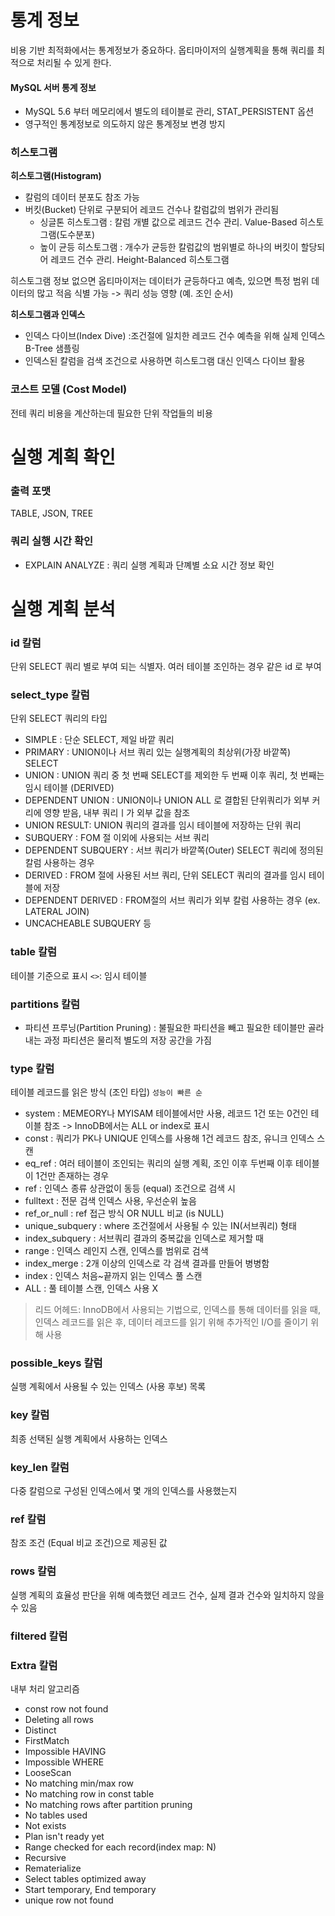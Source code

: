 # 통계 정보

비용 기반 최적화에서는 통계정보가 중요하다.
옵티마이저의 실행계획을 통해 쿼리를 최적으로 처리될 수 있게 한다.

#### MySQL 서버 통계 정보

- MySQL 5.6 부터 메모리에서 별도의 테이블로 관리, STAT_PERSISTENT 옵션
- 영구적인 통계정보로 의도하지 않은 통계정보 변경 방지

### 히스토그램

**히스토그램(Histogram)**

- 칼럼의 데이터 분포도 참조 가능
- 버킷(Bucket) 단위로 구분되어 레코드 건수나 칼럼값의 범위가 관리됨
  - 싱글톤 히스토그램 : 칼럼 개별 값으로 레코드 건수 관리. Value-Based 히스토그램(도수분포)
  - 높이 균등 히스토그램 : 개수가 균등한 칼럼값의 범위별로 하나의 버킷이 할당되어 레코드 건수 관리. Height-Balanced 히스토그램

히스토그램 정보 없으면 옵티마이저는 데이터가 균등하다고 예측, 있으면 특정 범위 데이터의 많고 적음 식별 가능 -> 쿼리 성능 영향 (예. 조인 순서)

**히스토그램과 인덱스**

- 인덱스 다이브(Index Dive) :조건절에 일치한 레코드 건수 예측을 위해 실제 인덱스 B-Tree 샘플링
- 인덱스된 칼럼을 검색 조건으로 사용하면 히스토그램 대신 인덱스 다이브 활용

### 코스트 모델 (Cost Model)

전테 쿼리 비용을 계산하는데 필요한 단위 작업들의 비용

# 실행 계획 확인

### 출력 포맷

TABLE, JSON, TREE

### 쿼리 실행 시간 확인

- EXPLAIN ANALYZE : 쿼리 실행 계획과 단꼐별 소요 시간 정보 확인

# 실행 계획 분석

### id 칼럼

단위 SELECT 쿼리 별로 부여 되는 식별자. 여러 테이블 조인하는 경우 같은 id 로 부여

### select_type 칼럼

단위 SELECT 쿼리의 타입

- SIMPLE : 단순 SELECT, 제일 바깥 쿼리
- PRIMARY : UNION이나 서브 쿼리 있는 실행계획의 최상위(가장 바깥쪽) SELECT
- UNION : UNION 쿼리 중 첫 번째 SELECT를 제외한 두 번째 이후 쿼리, 첫 번째는 임시 테이블 (DERIVED)
- DEPENDENT UNION : UNION이나 UNION ALL 로 결합된 단위쿼리가 외부 커리에 영향 받음, 내부 쿼리ㅣ가 외부 값을 참조
- UNION RESULT: UNION 쿼리의 결과를 임시 테이블에 저장하는 단위 쿼리
- SUBQUERY : FOM 절 이외에 사용되는 서브 쿼리
- DEPENDENT SUBQUERY : 서브 쿼리가 바깥쪽(Outer) SELECT 쿼리에 정의된 칼럼 사용하는 경우
- DERIVED : FROM 절에 사용된 서브 쿼리, 단위 SELECT 쿼리의 결과를 임시 테이블에 저장
- DEPENDENT DERIVED : FROM절의 서브 쿼리가 외부 칼럼 사용하는 경우 (ex. LATERAL JOIN)
- UNCACHEABLE SUBQUERY 등

### table 칼럼

테이블 기준으로 표시
`<>`: 임시 테이블

### partitions 칼럼

- 파티션 프루닝(Partition Pruning) : 불필요한 파티션을 빼고 필요한 테이블만 골라내는 과정
  파티션은 물리적 별도의 저장 공간을 가짐

### type 칼럼

테이블 레코드를 읽은 방식 (조인 타입)
`성능이 빠른 순`

- system : MEMEORY나 MYISAM 테이블에서만 사용, 레코드 1건 또는 0건인 테이블 참조 -> InnoDB에서는 ALL or index로 표시
- const : 쿼리가 PK나 UNIQUE 인덱스를 사용해 1건 레코드 참조, 유니크 인덱스 스캔
- eq_ref : 여러 테이블이 조인되는 쿼리의 실행 계획, 조인 이후 두번째 이후 테이블이 1건만 존재하는 경우
- ref : 인덱스 종류 상관없이 동등 (equal) 조건으로 검색 시
- fulltext : 전문 검색 인덱스 사용, 우선순위 높음
- ref_or_null : ref 접근 방식 OR NULL 비교 (is NULL)
- unique_subquery : where 조건절에서 사용될 수 있는 IN(서브쿼리) 형태
- index_subquery : 서브쿼리 결과의 중복값을 인덱스로 제거할 때
- range : 인덱스 레인지 스캔, 인덱스를 범위로 검색
- index_merge : 2개 이상의 인덱스로 각 검색 결과를 만들어 병병함
- index : 인덱스 처음~끝까지 읽는 인덱스 풀 스캔
- ALL : 풀 테이블 스캔, 인덱스 사용 X

> 리드 어헤드: InnoDB에서 사용되는 기법으로, 인덱스를 통해 데이터를 읽을 때, 인덱스 레코드를 읽은 후, 데이터 레코드를 읽기 위해 추가적인 I/O를 줄이기 위해 사용

### possible_keys 칼럼

실행 계획에서 사용될 수 있는 인덱스 (사용 후보) 목록

### key 칼럼

최종 선택된 실행 계획에서 사용하는 인덱스

### key_len 칼럼

다중 칼럼으로 구성된 인덱스에서 몇 개의 인덱스를 사용했는지

### ref 칼럼

참조 조건 (Equal 비교 조건)으로 제공된 값

### rows 칼럼

실행 계획의 효율성 판단을 위해 예측했던 레코드 건수, 실제 결과 건수와 일치하지 않을 수 있음

### filtered 칼럼

### Extra 칼럼

내부 처리 알고리즘

- const row not found
- Deleting all rows
- Distinct
- FirstMatch
- Impossible HAVING
- Impossible WHERE
- LooseScan
- No matching min/max row
- No matching row in const table
- No matching rows after partition pruning
- No tables used
- Not exists
- Plan isn't ready yet
- Range checked for each record(index map: N)
- Recursive
- Rematerialize
- Select tables optimized away
- Start temporary, End temporary
- unique row not found
